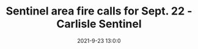 ---
"title": "Sentinel area fire calls for Sept. 22 - Carlisle Sentinel"
"date": "2021-9-23 13:0:0"
"feed_name": "GOOGLENEWSINDUSTRIAL"
"feed_website": "https://news.google.com/search?q=industrial%2Bincident&hl=en-US&gl=US&ceid=US:en"
"feed_rss": "https://news.google.com/rss/search?q=industrial%2Bincident&hl=en-US&gl=US&ceid=US:en"
"link": "https://cumberlink.com/news/local/crime-and-courts/fire_calls/sentinel-area-fire-calls-for-sept-22/article_0407e1b4-05aa-56b9-b1e9-7dfc4ae2e77f.html"
"file": "_posts/2021-1-1-1bf616effa260b554ad24b577b2d75925b76d661.md"
"accident": "0"
"drilling": "0"
"dead": "0"
"injured": "0"
"where": "unknown site"
---